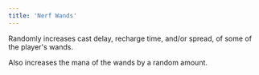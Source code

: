 ```yaml
---
title: 'Nerf Wands'
---
```


Randomly increases cast delay, recharge time, and/or spread, of some of the player's wands.

Also increases the mana of the wands by a random amount.
